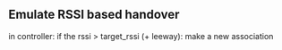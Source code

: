 ## Emulate RSSI based handover

in controller:
if the rssi > target_rssi (+ leeway):
    make a new association